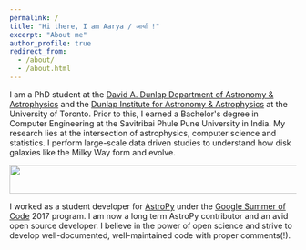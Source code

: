 ```yaml
---
permalink: /
title: "Hi there, I am Aarya / आर्या !"
excerpt: "About me"
author_profile: true
redirect_from: 
  - /about/
  - /about.html
---
```


I am a PhD student at the [David A. Dunlap Department of Astronomy & Astrophysics](https://www.astro.utoronto.ca/) and the [Dunlap Institute for Astronomy & Astrophysics](https://www.dunlap.utoronto.ca/) at the University of Toronto. Prior to this, I earned a Bachelor's degree in Computer Engineering at the Savitribai Phule Pune University in India. My research lies at the intersection of astrophysics, computer science and statistics. I perform large-scale data driven studies to understand how disk galaxies like the Milky Way form and evolve.

<p align="center">
  <img width="750" height="50" src="https://aaryapatil.github.io/images/galaxy.jpg">
</p>


I worked as a student developer for [AstroPy](https://www.astropy.org/) under the [Google Summer of Code](https://summerofcode.withgoogle.com/) 2017 program. I am now a long term AstroPy contributor and an avid open source developer. I believe in the power of open science and strive to develop well-documented, well-maintained code with proper comments(!). 

